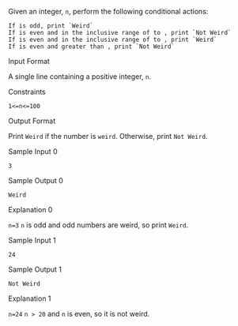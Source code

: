Given an integer, `n`, perform the following conditional actions:

    If is odd, print `Weird`
    If is even and in the inclusive range of to , print `Not Weird`
    If is even and in the inclusive range of to , print `Weird`
    If is even and greater than , print `Not Weird`

Input Format

A single line containing a positive integer, `n`.

Constraints

`1<=n<=100`

Output Format

Print `Weird` if the number is `weird`. Otherwise, print `Not Weird`.

Sample Input 0

```
3
```

Sample Output 0

```
Weird
```

Explanation 0

`n=3`
`n` is odd and odd numbers are weird, so print `Weird`.

Sample Input 1

```
24
```

Sample Output 1

```
Not Weird
```

Explanation 1

`n=24`
`n > 20` and `n` is even, so it is not weird.
